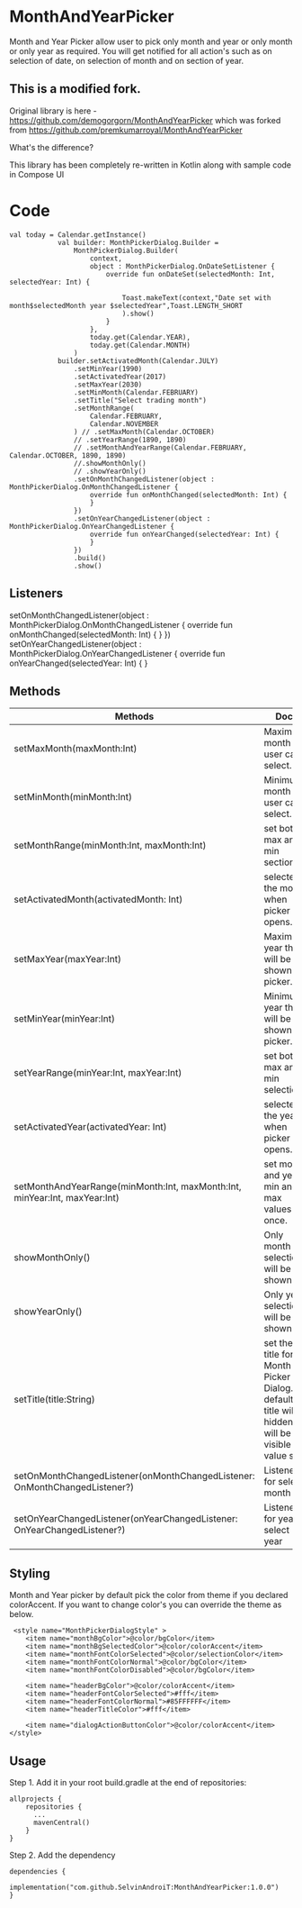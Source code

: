 # MonthAndYearPicker

Month and Year Picker allow user to pick only month and year or only month or only year as required. You will get notified for all action's such as on selection of date, on selection of month and on section of year.

## This is a modified fork.

Original library is here - https://github.com/demogorgorn/MonthAndYearPicker which was forked from https://github.com/premkumarroyal/MonthAndYearPicker 

What's the difference?

This library has been completely re-written in Kotlin along with sample code in Compose UI

# Code

    val today = Calendar.getInstance()
                val builder: MonthPickerDialog.Builder =
                    MonthPickerDialog.Builder(
                        context,
                        object : MonthPickerDialog.OnDateSetListener {
                            override fun onDateSet(selectedMonth: Int, selectedYear: Int) {
                               
                                Toast.makeText(context,"Date set with month$selectedMonth year $selectedYear",Toast.LENGTH_SHORT
                                ).show()
                            }
                        },
                        today.get(Calendar.YEAR),
                        today.get(Calendar.MONTH)
                    )
                builder.setActivatedMonth(Calendar.JULY)
                    .setMinYear(1990)
                    .setActivatedYear(2017)
                    .setMaxYear(2030)
                    .setMinMonth(Calendar.FEBRUARY)
                    .setTitle("Select trading month")
                    .setMonthRange(
                        Calendar.FEBRUARY,
                        Calendar.NOVEMBER
                    ) // .setMaxMonth(Calendar.OCTOBER)
                    // .setYearRange(1890, 1890)
                    // .setMonthAndYearRange(Calendar.FEBRUARY, Calendar.OCTOBER, 1890, 1890)
                    //.showMonthOnly()
                    // .showYearOnly()
                    .setOnMonthChangedListener(object : MonthPickerDialog.OnMonthChangedListener {
                        override fun onMonthChanged(selectedMonth: Int) {
                        }
                    })
                    .setOnYearChangedListener(object : MonthPickerDialog.OnYearChangedListener {
                        override fun onYearChanged(selectedYear: Int) {
                        }
                    })
                    .build()
                    .show()
                        
## Listeners
  setOnMonthChangedListener(object : MonthPickerDialog.OnMonthChangedListener {
                        override fun onMonthChanged(selectedMonth: Int) {
                        }
                    })
  setOnYearChangedListener(object : MonthPickerDialog.OnYearChangedListener {
                        override fun onYearChanged(selectedYear: Int) {
                        }

## Methods
 Methods | Docs
------------ | -------------
setMaxMonth(maxMonth:Int) |  Maximum month that user can select.
setMinMonth(minMonth:Int) |  Minimum month that user can select.
setMonthRange(minMonth:Int, maxMonth:Int) | set both max and min sections.
setActivatedMonth(activatedMonth: Int) | selected the month when picker opens.
setMaxYear(maxYear:Int) | Maximum year that will be shown in picker.
setMinYear(minYear:Int) | Minimum year that will be shown in picker.
setYearRange(minYear:Int, maxYear:Int) | set both max and min selections.
setActivatedYear(activatedYear: Int) | selected the year when picker opens.
setMonthAndYearRange(minMonth:Int, maxMonth:Int, minYear:Int, maxYear:Int) | set month and year min and max values at once.
showMonthOnly() | Only month selection will be shown.
showYearOnly() | Only year selection will be shown.
setTitle(title:String) | set the title for Month Picker Dialog. By default title will be hidden, it will be visible if value set.
setOnMonthChangedListener(onMonthChangedListener: OnMonthChangedListener?) | Listener for select month
setOnYearChangedListener(onYearChangedListener: OnYearChangedListener?) | Listener for year select year

## Styling

Month and Year picker by default pick the color from theme if you declared colorAccent. If you want to change color's you can override the theme as below.

     <style name="MonthPickerDialogStyle" >
        <item name="monthBgColor">@color/bgColor</item>
        <item name="monthBgSelectedColor">@color/colorAccent</item>
        <item name="monthFontColorSelected">@color/selectionColor</item>
        <item name="monthFontColorNormal">@color/bgColor</item>
        <item name="monthFontColorDisabled">@color/bgColor</item>

        <item name="headerBgColor">@color/colorAccent</item>
        <item name="headerFontColorSelected">#fff</item>
        <item name="headerFontColorNormal">#85FFFFFF</item>
        <item name="headerTitleColor">#fff</item>

        <item name="dialogActionButtonColor">@color/colorAccent</item>
    </style>


## Usage 

Step 1. Add it in your root build.gradle at the end of repositories:

    allprojects {
        repositories {
          ...
          mavenCentral()
        }
    }

Step 2. Add the dependency

    dependencies {
        implementation("com.github.SelvinAndroiT:MonthAndYearPicker:1.0.0")
    }
   
